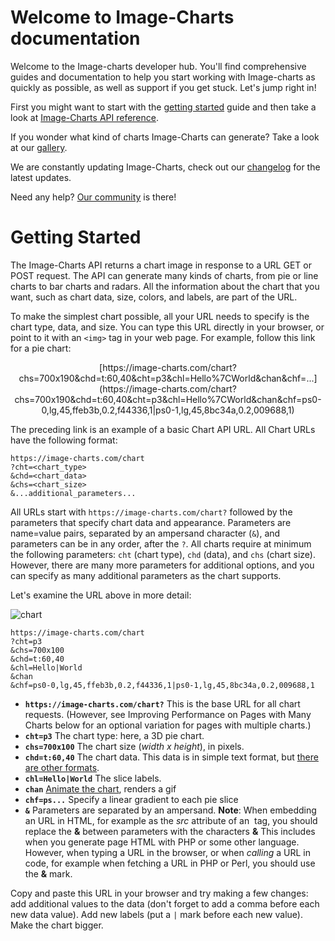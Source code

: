 # Welcome to Image-Charts documentation

Welcome to the Image-charts developer hub. You'll find comprehensive guides and documentation to help you start working with Image-charts as quickly as possible, as well as support if you get stuck. Let's jump right in!

First you might want to start with the [getting started](#getting-started) guide and then take a look at [Image-Charts API reference](/referencechart-size).

If you wonder what kind of charts Image-Charts can generate? Take a look at our [gallery](/gallery).

We are constantly updating Image-Charts, check out our [changelog](https://headwayapp.co/image-charts-changelog) for the latest updates.

Need any help? [Our community](https://stackoverflow.com/questions/tagged/image-charts) is there!

# Getting Started

The Image-Charts API returns a chart image in response to a URL GET or POST request. The API can generate many kinds of charts, from pie or line charts to bar charts and radars. All the information about the chart that you want, such as chart data, size, colors, and labels, are part of the URL. <!--(For POST requests, it's a little different, but don't worry about that now).-->

To make the simplest chart possible, all your URL needs to specify is the chart type, data, and size. You can type this URL directly in your browser, or point to it with an `<img>` tag in your web page. For example, follow this link for a pie chart:

<center>
[https://image-charts.com/chart?chs=700x190&chd=t:60,40&cht=p3&chl=Hello%7CWorld&chan&chf=...](https://image-charts.com/chart?chs=700x190&chd=t:60,40&cht=p3&chl=Hello%7CWorld&chan&chf=ps0-0,lg,45,ffeb3b,0.2,f44336,1|ps0-1,lg,45,8bc34a,0.2,009688,1)
</center>


The preceding link is an example of a basic Chart API URL. All Chart URLs have the following format:

```
https://image-charts.com/chart
?cht=<chart_type>
&chd=<chart_data>
&chs=<chart_size>
&...additional_parameters...
```

All URLs start with `https://image-charts.com/chart?` followed by the parameters that specify chart data and appearance. Parameters are name=value pairs, separated by an ampersand character (`&`), and parameters can be in any order, after the `?`. All charts require at minimum the following parameters: `cht` (chart type), `chd` (data), and `chs` (chart size). However, there are many more parameters for additional options, and you can specify as many additional parameters as the chart supports.

Let's examine the URL above in more detail:

![chart](https://image-charts.com/chart?chs=700x190&chd=t:60,40&cht=p3&chl=Hello%7CWorld&chan&chf=ps0-0,lg,45,ffeb3b,0.2,f44336,1|ps0-1,lg,45,8bc34a,0.2,009688,1)

```
https://image-charts.com/chart
?cht=p3
&chs=700x100
&chd=t:60,40
&chl=Hello|World
&chan
&chf=ps0-0,lg,45,ffeb3b,0.2,f44336,1|ps0-1,lg,45,8bc34a,0.2,009688,1
```

- **`https://image-charts.com/chart?`** This is the base URL for all chart requests. (However, see Improving Performance on Pages with Many Charts below for an optional variation for pages with multiple charts.)
- **`cht=p3`** The chart type: here, a 3D pie chart.
- **`chs=700x100`** The chart size (*width x height*), in pixels. <!-- See the maximum values here.-->
- **`chd=t:60,40`** The chart data. This data is in simple text format, but [there are other formats](/reference/data-format).
- **`chl=Hello|World`** The slice labels.
- **`chan`** [Animate the chart](/reference/animation), renders a gif
- **`chf=ps...`** Specify a linear gradient to each pie slice
- **`&`** Parameters are separated by an ampersand. **Note**: When embedding an URL in HTML, for example as the *src* attribute of an <img> tag, you should replace the **&** between parameters with the characters **&amp;** This includes when you generate page HTML with PHP or some other language. However, when typing a URL in the browser, or when *calling* a URL in code, for example when fetching a URL in PHP or Perl, you should use the **&** mark.


Copy and paste this URL in your browser and try making a few changes: add additional values to the data (don't forget to add a comma before each new data value). Add new labels (put a `|` mark before each new value). Make the chart bigger.
